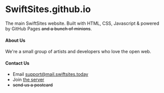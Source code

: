 # SwiftSites.github.io
The main SwiftSites website. Built with HTML, CSS, Javascript & powered by GitHub Pages ~~and a bunch of minions~~.

#### About Us
We're a small group of artists and developers who love the open web.

#### Contact Us
- Email support@mail.swiftsites.today
- Join [the server](https://discordapp.com/invite/HXpYhZb)
- ~~send us a postcard~~
